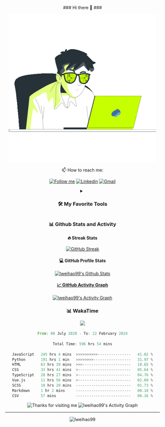 <div id="header" align="center">
<p>
### Hi there 👋 ###
</p>
  <img src="./image/1.gif">
  <p>📫 How to reach me:</p>

  [<img src="https://img.shields.io/github/followers/lweihao99?label=follow&style=social" height="22" title="Follow me" />](https://github.com/lweihao99)
  [![Linkedin](https://img.shields.io/badge/-LinkedIn-blue?style=flat&logo=Linkedin&logoColor=white)](https://www.linkedin.com/in/liu-weihao99/)
  [![Gmail](https://img.shields.io/badge/-Gmail-c14438?style=flat&logo=Gmail&logoColor=white)](mailto:weihaoliu99@gmail.com)
  
  <!--[![Instagram](https://img.shields.io/badge/-Instagram-c13584?style=flat&labelColor=c13584&logo=instagram&logoColor=white)](link)-->
  
</div>

<div align="center">
<details> 
  <summary><h3>🛠️ My Favorite Tools</h3></summary>
  <code><img src="https://raw.githubusercontent.com/devicons/devicon/master/icons/javascript/javascript-original.svg" alt="javascript" width="30" height="30"/></code>
  <code><img src="https://raw.githubusercontent.com/devicons/devicon/master/icons/css3/css3-original-wordmark.svg" alt="css3" width="30" height="30"/></code>
  <code><img src="https://raw.githubusercontent.com/devicons/devicon/master/icons/html5/html5-original-wordmark.svg" alt="html5" width="30" height="30"/></code>
  <code><img src="https://raw.githubusercontent.com/devicons/devicon/master/icons/react/react-original-wordmark.svg" alt="react" width="30" height="30"/></code>
  
  </details> 
</div>

<div align="center">

  <summary><h3>📊 Github Stats and Activity</h3></summary>
  <h4>🔥 Streak Stats</h4>
  <!-- GitHub Readme Streak Stats - https://github.com/DenverCoder1/github-readme-streak-stats -->
  <a href="https://git.io/streak-stats"><img src="https://streak-stats.demolab.com?user=lweihao99&theme=tokyonight&hide_border=true&date_format=%5BY%20%5DM%20j" alt="GitHub Streak" /></a>
   
   <h4>💻 GitHub Profile Stats</h4>
   <!-- https://github.com/anuraghazra/github-readme-stats -->
  <a href="https://github.com/anuraghazra/github-readme-stats">
   <img alt="lweihao99's Github Stats" src="https://denvercoder1-github-readme-stats.vercel.app/api/?username=lweihao99&show_icons=true&include_all_commits=true&count_private=true&theme=react&hide_border=true&bg_color=1F222E&title_color=F85D7F&icon_color=F8D866" height="192px"/>
  </a>
  
  <a href="https://github.com/anuraghazra/github-readme-stats">
<!--    <img alt="lweihao99's Top Languages" src="https://denvercoder1-github-readme-stats.vercel.app/api/top-langs/?username=lweihao99&langs_count=8&layout=compact&theme=react&hide_border=true&bg_color=1F222E&title_color=F85D7F&icon_color=F8D866&hide=Jupyter%20Notebook,Roff" height="192px"/> -->
<!--   </a> -->
  
   <h4>📈 GitHub Activity Graph</h4>
   <!-- https://github.com/ashutosh00710/github-readme-activity-graph -->
  <a href="https://github.com/ashutosh00710/github-readme-activity-graph">
   <img alt="lweihao99's Activity Graph" src="https://github-readme-activity-graph.vercel.app/graph/?username=lweihao99&bg_color=1F222E&color=F8D866&line=F85D7F&point=FFFFFF&hide_border=true" />
  </a>


<tr><td>

### 📊 WakaTime

<picture>
  <source
    srcset="https://github-readme-stats.vercel.app/api/wakatime?username=lweihao99&layout=compact&text_color=f0f6fc&bg_color=E5E5E5&hide_border=true&hide_title=true"
    media="(prefers-color-scheme: dark)"
  />
  <source
    srcset="https://github-readme-stats.vercel.app/api/wakatime?username=lweihao99&layout=compact&text_color=1f2328&bg_color=E5E5E5&hide_border=true&hide_title=true"
    media="(prefers-color-scheme: light)"
  />
  <img src="https://github-readme-stats.vercel.app/api/wakatime?username=lweihao99&layout=compact&text_color=f0f6fc&bg_color=E5E5E5&hide_border=true&hide_title=true" />
</picture>

</td></tr>

<!--START_SECTION:waka-->

```rust
From: 08 July 2020 - To: 22 February 2024

Total Time: 596 hrs 54 mins

JavaScript   245 hrs 4 mins  >>>>>>>>>>---------------   41.02 %
Python       191 hrs 1 min   >>>>>>>>-----------------   31.97 %
HTML         63 hrs 39 mins  >>>----------------------   10.65 %
CSS          33 hrs 41 mins  >------------------------   05.64 %
TypeScript   28 hrs 27 mins  >------------------------   04.76 %
Vue.js       11 hrs 56 mins  >------------------------   02.00 %
SCSS         10 hrs 20 mins  -------------------------   01.73 %
Markdown     1 hr 2 mins     -------------------------   00.18 %
CSV          57 mins         -------------------------   00.16 %
```

<!--END_SECTION:waka-->
  

</div>

<div align="center">
  <img height="120" alt="Thanks for visiting me" width="100%" src="https://raw.githubusercontent.com/BrunnerLivio/brunnerlivio/master/images/marquee.svg" />

  <img alt="lweihao99's Activity Graph" src="https://media1.giphy.com/media/SHjOSDkKZ18qOHA5B5/200.webp?cid=ecf05e472hly11zkyodiuxc051ei1kijvz0lwsu9jiv8bhdr&ep=v1_stickers_search&rid=200.webp&ct=s" />
  
  <br />
  <hr class="dotted">
  
  <p align="center"> <img src="https://komarev.com/ghpvc/?username=lweihao99&label=Profile%20views&color=ce9927&style=flat" alt="lweihao99" /> </p>
  
  
<!--
  ![Visitor Count](https://profile-counter.glitch.me/lweihao99/count.svg)
**lweihao99/lweihao99** is a ✨ _special_ ✨ repository because its `README.md` (this file) appears on your GitHub profile.

Here are some ideas to get you started:

- 🔭 I’m currently working on ...
- 🌱 I’m currently learning ...
- 👯 I’m looking to collaborate on ...
- 🤔 I’m looking for help with ...
- 💬 Ask me about ...
- 📫 How to reach me: ...
- 😄 Pronouns: ...
- ⚡ Fun fact: ...
-->
